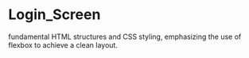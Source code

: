 # Login_Screen
fundamental HTML structures and CSS styling, emphasizing the use of flexbox to achieve a clean layout.
